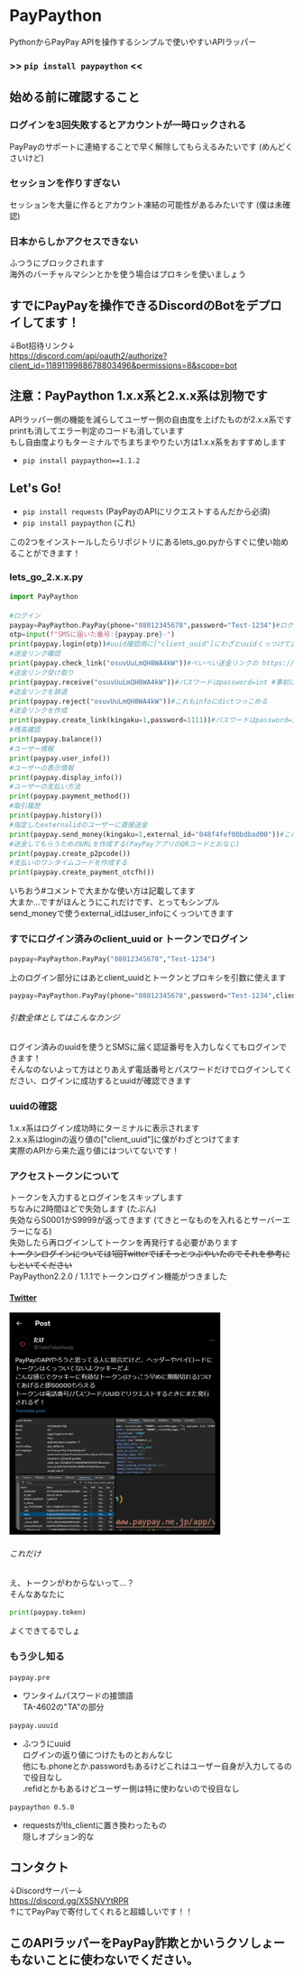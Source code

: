 # PayPaython
PythonからPayPay APIを操作するシンプルで使いやすいAPIラッパー  
### >> ```pip install paypaython``` <<
## 始める前に確認すること
### ログインを3回失敗するとアカウントが一時ロックされる
PayPayのサポートに連絡することで早く解除してもらえるみたいです (めんどくさいけど)
### セッションを作りすぎない
セッションを大量に作るとアカウント凍結の可能性があるみたいです (僕は未確認)
### 日本からしかアクセスできない
ふつうにブロックされます  
海外のバーチャルマシンとかを使う場合はプロキシを使いましょう
## すでにPayPayを操作できるDiscordのBotをデプロイしてます！
↓Bot招待リンク↓  
https://discord.com/api/oauth2/authorize?client_id=1189119988678803496&permissions=8&scope=bot
## 注意：PayPaython 1.x.x系と2.x.x系は別物です
APIラッパー側の機能を減らしてユーザー側の自由度を上げたものが2.x.x系です  
printも消してエラー判定のコードも消しています  
もし自由度よりもターミナルでちまちまやりたい方は1.x.x系をおすすめします  
- ```pip install paypaython==1.1.2```
## Let's Go!
- ```pip install requests``` (PayPayのAPIにリクエストするんだから必須)
- ```pip install paypaython``` (これ)

この2つをインストールしたらリポジトリにあるlets_go.pyからすぐに使い始めることができます！
### lets_go_2.x.x.py
```python
import PayPaython

#ログイン
paypay=PayPaython.PayPay(phone="08012345678",password="Test-1234")#ログイン済みclient_uuid="str"をセットするとOTPをパスできます #token="str"トークンをセットするとログインをパスします
otp=input(f"SMSに届いた番号:{paypay.pre}-")
print(paypay.login(otp))#uuid確認用に["client_uuid"]にわざとuuidくっつけてます
#送金リンク確認
print(paypay.check_link("osuvUuLmQH8WA4kW"))#ぺいぺい送金リンクの https://pay.paypay.ne.jp/osuvUuLmQH8WA4kW <-ここね
#送金リンク受け取り
print(paypay.receive("osuvUuLmQH8WA4kW"))#パスワードはpassword=int #事前にcheck_linkして返ってきたdictを引数infoに入れるとそのdictを使うようになります
#送金リンクを辞退
print(paypay.reject("osuvUuLmQH8WA4kW"))#これもinfoにdictつっこめる
#送金リンクを作成
print(paypay.create_link(kingaku=1,password=1111))#パスワードはpassword=int
#残高確認
print(paypay.balance())
#ユーザー情報
print(paypay.user_info())
#ユーザーの表示情報
print(paypay.display_info())
#ユーザーの支払い方法
print(paypay.payment_method())
#取引履歴
print(paypay.history())
#指定したexternalidのユーザーに直接送金
print(paypay.send_money(kingaku=1,external_id="048f4fef00bdbad00"))#このidはてきとーです
#送金してもらうためのURLを作成する(PayPayアプリのQRコードとおなじ)
print(paypay.create_p2pcode())
#支払いのワンタイムコードを作成する
print(paypay.create_payment_otcfh())
```
いちおう#コメントで大まかな使い方は記載してます  
大まか...ですがほんとうにこれだけです、とってもシンプル  
send_moneyで使うexternal_idはuser_infoにくっついてきます
### すでにログイン済みのclient_uuid or トークンでログイン
```python
paypay=PayPaython.PayPay("08012345678","Test-1234")
```
上のログイン部分にはあとclient_uuidとトークンとプロキシを引数に使えます  
```python
paypay=PayPaython.PayPay(phone="08012345678",password="Test-1234",client_uuid="d2d786a9-6a9f-49e1-9139-ba2f5f7f9f1d",token="とてもながい==",proxy={"http":"http://example.com"})
```
###### 引数全体としてはこんなカンジ
ログイン済みのuuidを使うとSMSに届く認証番号を入力しなくてもログインできます！  
そんなのないよって方はとりあえず電話番号とパスワードだけでログインしてください、ログインに成功するとuuidが確認できます
### uuidの確認
1.x.x系はログイン成功時にターミナルに表示されます  
2.x.x系はloginの返り値の["client_uuid"]に僕がわざとつけてます  
実際のAPIから来た返り値にはついてないです！  
### アクセストークンについて
トークンを入力するとログインをスキップします  
ちなみに2時間ほどで失効します (たぶん)  
失効ならS0001かS9999が返ってきます (てきとーなものを入れるとサーバーエラーになる)  
失効したら再ログインしてトークンを再発行する必要があります  
~~トークンログインについては1回Twitterでぼそっとつぶやいたのでそれを参考にしといてください~~  
PayPaython2.2.0 / 1.1.1でトークンログイン機能がつきました  
#### [Twitter](https://twitter.com/TakeTakaAway/status/1744998645488070877)  
![1](images/0.png)  
###### これだけ  
え、トークンがわからないって...？  
そんなあなたに
```python
print(paypay.token)
```
よくできてるでしょ
### もう少し知る
```paypay.pre```
- ワンタイムパスワードの接頭語  
  TA-4602の"TA"の部分
  
```paypay.uuuid```
- ふつうにuuid  
  ログインの返り値につけたものとおんなじ  
  他にも.phoneとか.passwordもあるけどこれはユーザー自身が入力してるので役目なし  
  .refidとかもあるけどユーザー側は特に使わないので役目なし
  
```paypaython 0.5.0```  
- requestsがtls_clientに置き換わったもの  
  隠しオプション的な  
  
## コンタクト
↓Discordサーバー↓  
https://discord.gg/X5SNVYtRPR  
↑にてPayPayで寄付してくれると超嬉しいです！！
## このAPIラッパーをPayPay詐欺とかいうクソしょーもないことに使わないでください。
